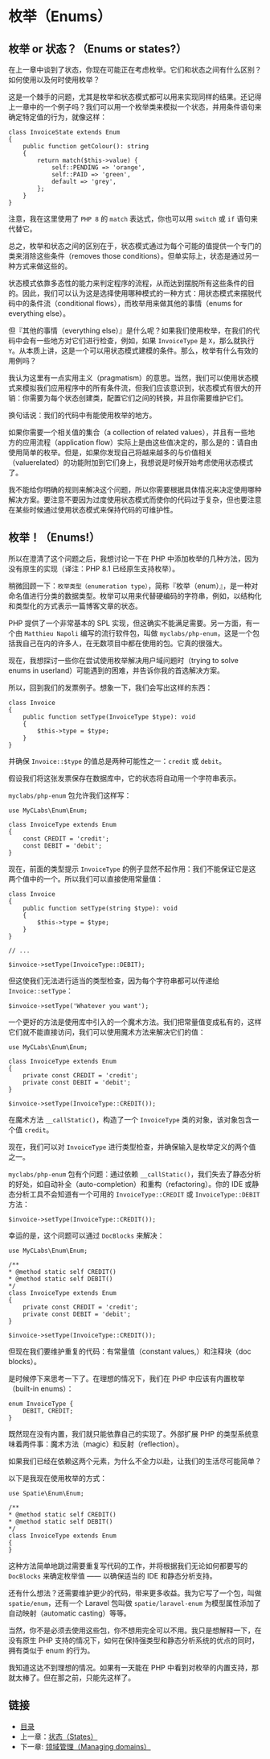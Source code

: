 # 枚举（Enums）

## 枚举 or 状态？（Enums or states?）

在上一章中谈到了状态，你现在可能正在考虑枚举。它们和状态之间有什么区别？如何使用以及何时使用枚举？

这是一个棘手的问题，尤其是枚举和状态模式都可以用来实现同样的结果。还记得上一章中的一个例子吗？我们可以用一个枚举类来模拟一个状态，并用条件语句来确定特定值的行为，就像这样：

```
class InvoiceState extends Enum
{
    public function getColour(): string
    {
        return match($this->value) {
            self::PENDING => 'orange',
            self::PAID => 'green',
            default => 'grey',
        };
    }
}
```

注意，我在这里使用了 `PHP 8` 的 `match` 表达式，你也可以用 `switch` 或 `if` 语句来代替它。

总之，枚举和状态之间的区别在于，状态模式通过为每个可能的值提供一个专门的类来消除这些条件（removes those conditions）。但单实际上，状态是通过另一种方式来做这些的。

状态模式依靠多态性的能力来判定程序的流程，从而达到摆脱所有这些条件的目的。因此，我们可以认为这是选择使用哪种模式的一种方式：用状态模式来摆脱代码中的条件流（conditional flows），而枚举用来做其他的事情（enums for everything else）。

但『其他的事情（everything else）』是什么呢？如果我们使用枚举，在我们的代码中会有一些地方对它们进行检查，例如，如果 `InvoiceType` 是 `X`，那么就执行 `Y`。从本质上讲，这是一个可以用状态模式建模的条件。那么，枚举有什么有效的用例吗？

我认为这里有一点实用主义（pragmatism）的意思。当然，我们可以使用状态模式来模拟我们应用程序中的所有条件流，但我们应该意识到，状态模式有很大的开销：你需要为每个状态创建类，配置它们之间的转换，并且你需要维护它们。

换句话说：我们的代码中有能使用枚举的地方。

如果你需要一个相关值的集合（a collection of related values），并且有一些地方的应用流程（application flow）实际上是由这些值决定的，那么是的：请自由使用简单的枚举。但是，如果你发现自己将越来越多的与价值相关（valuerelated）的功能附加到它们身上，我想说是时候开始考虑使用状态模式了。

我不能给你明确的规则来解决这个问题，所以你需要根据具体情况来决定使用哪种解决方案。要注意不要因为过度使用状态模式而使你的代码过于复杂，但也要注意在某些时候通过使用状态模式来保持代码的可维护性。

## 枚举！（Enums!）

所以在澄清了这个问题之后，我想讨论一下在 PHP 中添加枚举的几种方法，因为没有原生的实现（译注：PHP 8.1 已经原生支持枚举）。

稍微回顾一下：`枚举类型（enumeration type）`，简称『枚举（enum）』，是一种对命名值进行分类的数据类型。枚举可以用来代替硬编码的字符串，例如，以结构化和类型化的方式表示一篇博客文章的状态。

PHP 提供了一个非常基本的 SPL 实现，但这确实不能满足需要。另一方面，有一个由 `Matthieu Napoli` 编写的流行软件包，叫做 `myclabs/php-enum`，这是一个包括我自己在内的许多人，在无数项目中都在使用的包。它真的很强大。

现在，我想探讨一些你在尝试使用枚举解决用户域问题时（trying to solve enums in userland）可能遇到的困难，并告诉你我的首选解决方案。

所以，回到我们的发票例子。想象一下，我们会写出这样的东西：

```
class Invoice
{
    public function setType(InvoiceType $type): void
    {
        $this->type = $type;
    }
}
```

并确保 `Invoice::$type` 的值总是两种可能性之一：`credit` 或 `debit`。

假设我们将这张发票保存在数据库中，它的状态将自动用一个字符串表示。

`myclabs/php-enum` 包允许我们这样写：

```
use MyCLabs\Enum\Enum;

class InvoiceType extends Enum
{
    const CREDIT = 'credit';
    const DEBIT = 'debit';
}
```

现在，前面的类型提示 `InvoiceType` 的例子显然不起作用：我们不能保证它是这两个值中的一个。所以我们可以直接使用常量值：

```
class Invoice
{
    public function setType(string $type): void
    {
        $this->type = $type;
    }
}

// ...

$invoice->setType(InvoiceType::DEBIT);
```

但这使我们无法进行适当的类型检查，因为每个字符串都可以传递给 `Invoice::setType`：

```
$invoice->setType('Whatever you want');
```

一个更好的方法是使用库中引入的一个魔术方法。我们把常量值变成私有的，这样它们就不能直接访问，我们可以使用魔术方法来解决它们的值：

```
use MyCLabs\Enum\Enum;

class InvoiceType extends Enum
{
    private const CREDIT = 'credit';
    private const DEBIT = 'debit';
}

$invoice->setType(InvoiceType::CREDIT());
```

在魔术方法 `__callStatic()`，构造了一个 `InvoiceType` 类的对象，该对象包含一个值 `credit`。

现在，我们可以对 `InvoiceType` 进行类型检查，并确保输入是枚举定义的两个值之一。

`myclabs/php-enum` 包有个问题：通过依赖 `__callStatic()`，我们失去了静态分析的好处，如自动补全（auto-completion）和重构（refactoring）。你的 IDE 或静态分析工具不会知道有一个可用的 `InvoiceType::CREDIT` 或 `InvoiceType::DEBIT` 方法：

```
$invoice->setType(InvoiceType::CREDIT());
```

幸运的是，这个问题可以通过 `DocBlocks` 来解决：

```
use MyCLabs\Enum\Enum;

/**
* @method static self CREDIT()
* @method static self DEBIT()
*/
class InvoiceType extends Enum
{
    private const CREDIT = 'credit';
    private const DEBIT = 'debit';
}

$invoice->setType(InvoiceType::CREDIT());
```

但现在我们要维护重复的代码：有常量值（constant values,）和注释块（doc blocks）。

是时候停下来思考一下了。在理想的情况下，我们在 PHP 中应该有内置枚举（built-in enums）：

```
enum InvoiceType {
    DEBIT, CREDIT;
}
```

既然现在没有内置，我们就只能依靠自己的实现了。外部扩展 PHP 的类型系统意味着两件事：魔术方法（magic）和反射（reflection）。

如果我们已经在依赖这两个元素，为什么不全力以赴，让我们的生活尽可能简单？

以下是我现在使用枚举的方式：

```
use Spatie\Enum\Enum;

/**
* @method static self CREDIT()
* @method static self DEBIT()
*/
class InvoiceType extends Enum
{
}
```

这种方法简单地跳过需要重复写代码的工作，并将根据我们无论如何都要写的 `DocBlocks` 来确定枚举值 —— 以确保适当的 IDE 和静态分析支持。

还有什么想法？还需要维护更少的代码，带来更多收益。我为它写了一个包，叫做 `spatie/enum`，还有一个 Laravel 包叫做 `spatie/laravel-enum` 为模型属性添加了自动映射（automatic casting）等等。

当然，你不是必须去使用这些包，你不想用完全可以不用。我只是想解释一下，在没有原生 PHP 支持的情况下，如何在保持强类型和静态分析系统的优点的同时，拥有类似于 enum 的行为。

我知道这达不到理想的情况。如果有一天能在 PHP 中看到对枚举的内置支持，那就太棒了。但在那之前，只能先这样了。

## 链接

- [目录](../README.md)
- 上一章：[状态（States）](0x05.md)
- 下一章: [领域管理（Managing domains）](0x07.md)
